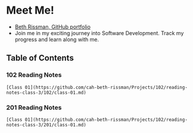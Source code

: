 # Meet Me!

 - [Beth Rissman, GitHub portfolio](https://github.com/cah-beth-rissman)
 - Join me in my exciting journey into Software Development. Track my progress and learn along with me. 

## Table of Contents

### 102 Reading Notes

    [Class 01](https://github.com/cah-beth-rissman/Projects/102/reading-notes-class-3/102/class-01.md)
### 201 Reading Notes

    [Class 01](https://github.com/cah-beth-rissman/Projects/102/reading-notes-class-3/201/class-01.md)
    